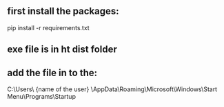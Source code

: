 ## first install the packages:
pip install -r requirements.txt

## exe file is in ht dist folder

## add the file in to the:

C:\Users\ {name of the  user} \AppData\Roaming\Microsoft\Windows\Start Menu\Programs\Startup
